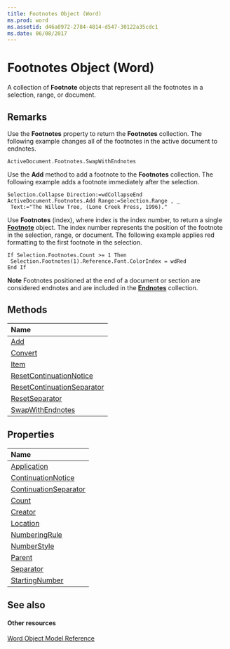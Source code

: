 ```yaml
---
title: Footnotes Object (Word)
ms.prod: word
ms.assetid: d46a0972-2784-4814-d547-30122a35cdc1
ms.date: 06/08/2017
---
```



# Footnotes Object (Word)

A collection of  **Footnote** objects that represent all the footnotes in a selection, range, or document.


## Remarks

Use the  **Footnotes** property to return the **Footnotes** collection. The following example changes all of the footnotes in the active document to endnotes.


```
ActiveDocument.Footnotes.SwapWithEndnotes
```

Use the  **Add** method to add a footnote to the **Footnotes** collection. The following example adds a footnote immediately after the selection.




```
Selection.Collapse Direction:=wdCollapseEnd 
ActiveDocument.Footnotes.Add Range:=Selection.Range , _ 
 Text:="The Willow Tree, (Lone Creek Press, 1996)."
```

Use  **Footnotes** (index), where index is the index number, to return a single **[Footnote](Word.Footnote.md)** object. The index number represents the position of the footnote in the selection, range, or document. The following example applies red formatting to the first footnote in the selection.




```
If Selection.Footnotes.Count >= 1 Then 
 Selection.Footnotes(1).Reference.Font.ColorIndex = wdRed 
End If
```


 **Note**  Footnotes positioned at the end of a document or section are considered endnotes and are included in the  **[Endnotes](Word.endnotes.md)** collection.


## Methods



|**Name**|
|:-----|
|[Add](Word.Footnotes.Add.md)|
|[Convert](Word.Footnotes.Convert.md)|
|[Item](Word.Footnotes.Item.md)|
|[ResetContinuationNotice](Word.Footnotes.ResetContinuationNotice.md)|
|[ResetContinuationSeparator](Word.Footnotes.ResetContinuationSeparator.md)|
|[ResetSeparator](Word.Footnotes.ResetSeparator.md)|
|[SwapWithEndnotes](Word.Footnotes.SwapWithEndnotes.md)|

## Properties



|**Name**|
|:-----|
|[Application](Word.Footnotes.Application.md)|
|[ContinuationNotice](Word.Footnotes.ContinuationNotice.md)|
|[ContinuationSeparator](Word.Footnotes.ContinuationSeparator.md)|
|[Count](Word.Footnotes.Count.md)|
|[Creator](Word.Footnotes.Creator.md)|
|[Location](Word.Footnotes.Location.md)|
|[NumberingRule](Word.Footnotes.NumberingRule.md)|
|[NumberStyle](Word.Footnotes.NumberStyle.md)|
|[Parent](Word.Footnotes.Parent.md)|
|[Separator](Word.Footnotes.Separator.md)|
|[StartingNumber](Word.Footnotes.StartingNumber.md)|

## See also


#### Other resources


[Word Object Model Reference](http://msdn.microsoft.com/library/be452561-b436-bb9b-6f94-3faa9a74a6fd%28Office.15%29.aspx)
